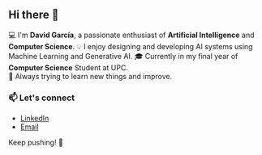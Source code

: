 ## Hi there 👋

💻 I'm **David García**, a passionate enthusiast of **Artificial Intelligence** and **Computer Science**. 
💡 I enjoy designing and developing AI systems using Machine Learning and Generative AI.
🎓 Currently in my final year of **Computer Science** Student at UPC.  
🌱 Always trying to learn new things and improve.

### 📫 Let's connect
- [LinkedIn](https://linkedin.com/in/dgarevalo)
- [Email](mailto:david.garciaarevalo@icloud.com)
  
Keep pushing! 🚀


